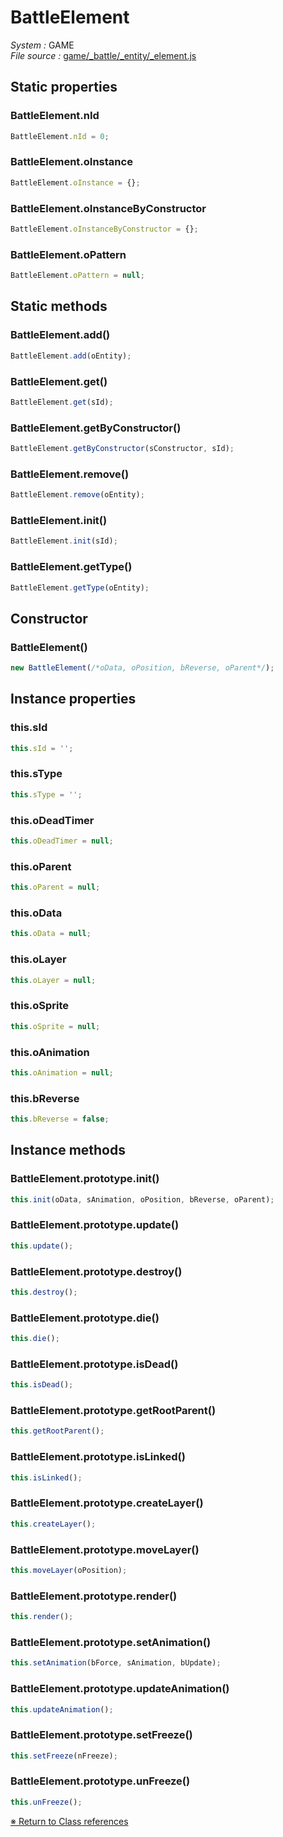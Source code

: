 # BattleElement


_System :_ GAME  
_File source :_ [game/_battle/_entity/_element.js](https://github.com/de-sign/DBZ-Versus/blob/master/src/assets/js/game/_battle/_entity/_element.js)

## Static properties
### BattleElement.nId

```javascript
BattleElement.nId = 0;
```

### BattleElement.oInstance

```javascript
BattleElement.oInstance = {};
```

### BattleElement.oInstanceByConstructor

```javascript
BattleElement.oInstanceByConstructor = {};
```

### BattleElement.oPattern

```javascript
BattleElement.oPattern = null;
```


## Static methods
### BattleElement.add()

```javascript
BattleElement.add(oEntity);
```

### BattleElement.get()

```javascript
BattleElement.get(sId);
```

### BattleElement.getByConstructor()

```javascript
BattleElement.getByConstructor(sConstructor, sId);
```

### BattleElement.remove()

```javascript
BattleElement.remove(oEntity);
```

### BattleElement.init()

```javascript
BattleElement.init(sId);
```

### BattleElement.getType()

```javascript
BattleElement.getType(oEntity);
```


## Constructor
### BattleElement()

```javascript
new BattleElement(/*oData, oPosition, bReverse, oParent*/);
```


## Instance properties
### this.sId

```javascript
this.sId = '';
```

### this.sType

```javascript
this.sType = '';
```

### this.oDeadTimer

```javascript
this.oDeadTimer = null;
```

### this.oParent

```javascript
this.oParent = null;
```

### this.oData

```javascript
this.oData = null;
```

### this.oLayer

```javascript
this.oLayer = null;
```

### this.oSprite

```javascript
this.oSprite = null;
```

### this.oAnimation

```javascript
this.oAnimation = null;
```

### this.bReverse

```javascript
this.bReverse = false;
```


## Instance methods
### BattleElement.prototype.init()

```javascript
this.init(oData, sAnimation, oPosition, bReverse, oParent);
```

### BattleElement.prototype.update()

```javascript
this.update();
```

### BattleElement.prototype.destroy()

```javascript
this.destroy();
```

### BattleElement.prototype.die()

```javascript
this.die();
```

### BattleElement.prototype.isDead()

```javascript
this.isDead();
```

### BattleElement.prototype.getRootParent()

```javascript
this.getRootParent();
```

### BattleElement.prototype.isLinked()

```javascript
this.isLinked();
```

### BattleElement.prototype.createLayer()

```javascript
this.createLayer();
```

### BattleElement.prototype.moveLayer()

```javascript
this.moveLayer(oPosition);
```

### BattleElement.prototype.render()

```javascript
this.render();
```

### BattleElement.prototype.setAnimation()

```javascript
this.setAnimation(bForce, sAnimation, bUpdate);
```

### BattleElement.prototype.updateAnimation()

```javascript
this.updateAnimation();
```

### BattleElement.prototype.setFreeze()

```javascript
this.setFreeze(nFreeze);
```

### BattleElement.prototype.unFreeze()

```javascript
this.unFreeze();
```


<link rel="stylesheet" href="../_doc.css" />

[&#8251; Return to Class references](References.md)